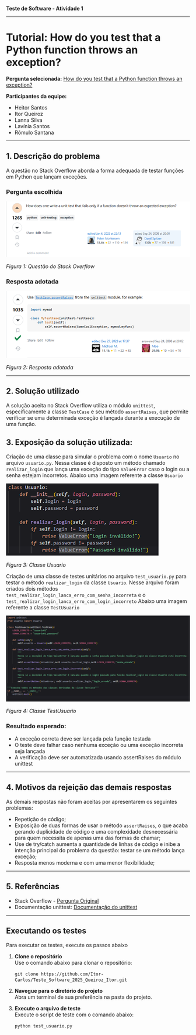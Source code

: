 **Teste de Software - Atividade 1**

---

# Tutorial: How do you test that a Python function throws an exception?

**Pergunta selecionada:** [How do you test that a Python function throws an exception?](https://stackoverflow.com/questions/129507/how-do-you-test-that-a-python-function-throws-an-exception)

**Participantes da equipe:**

* Heitor Santos
* Itor Queiroz
* Lanna Silva
* Lavínia Santos
* Rômulo Santana

---

## 1. Descrição do problema
A questão no Stack Overflow aborda a forma adequada de testar funções em Python que lançam exceções. 

### Pergunta escolhida
![Imagem da questão no Stack Overflow](assets/image_question.png)

*Figura 1: Questão do Stack Overflow*

### Resposta adotada
![Imagem da resposta adotada no Stack Overflow](assets/image_answer.png)

*Figura 2: Resposta adotada*

---

## 2. Solução utilizado

A solução aceita no Stack Overflow utiliza o módulo ``unittest``, especificamente a classe ``TestCase`` e seu método ``assertRaises``, que permite verificar se uma determinada exceção é lançada durante a execução de uma função.

## 3. Exposição da solução utilizada:

Criação de uma classe para simular o problema com o nome ``Usuario`` no arquivo ``usuario.py``. Nessa classe é disposto um método chamado ``realizar_login`` que lança uma exceção do tipo ``ValueError`` caso o login ou a senha estejam incorretos. Abaixo uma imagem referente a classe ``Usuario``

![Imagem da classe Usuario no arquivo usuario.py](assets/image_usuario.png)

*Figura 3: Classe Usuario*

Criação de uma classe de testes unitários no arquivo ``test_usuario.py`` para testar o método ``realizar_login`` da classe ``Usuario``. Nesse arquivo foram criados dois métodos ``test_realizar_login_lanca_erro_com_senha_incorreta`` e o ``test_realizar_login_lanca_erro_com_login_incorreto`` Abaixo uma imagem referente a classe ``TestUsuario``

![Imagem da classe TestUsuario no arquivo test_usuario.py](assets/image_test_usuario.png)

*Figura 4: Classe TestUsuario*


### Resultado esperado:
* A exceção correta deve ser lançada pela função testada
* O teste deve falhar caso nenhuma exceção ou uma exceção incorreta seja lançada
* A verificação deve ser automatizada usando assertRaises do módulo unittest

---

## 4. Motivos da rejeição das demais respostas

As demais respostas não foram aceitas por apresentarem os seguintes problemas:

* Repetição de código;
* Exposição de duas formas de usar o método ``assertRaises``, o que acaba gerando duplicidade de código e uma complexidade desnecessária para quem necessita de apenas uma das formas de chamar;
* Use de try/catch aumenta a quantidade de linhas de código e inibe a intenção principal do problema da questão: testar se um método lança exceção;
* Resposta menos moderna e com uma menor flexibilidade;

---

## 5. Referências

* Stack Overflow - [Pergunta Original](https://stackoverflow.com/questions/129507/how-do-you-test-that-a-python-function-throws-an-exception)
* Documentação unittest: [Documentação do unittest](https://docs.python.org/3/library/unittest.html)
---

## Executando os testes

Para executar os testes, execute os passos abaixo

1. **Clone o repositório**  
   Use o comando abaixo para clonar o repositório:

   ```
   git clone https://github.com/Itor-Carlos/Teste_Software_2025_Queiroz_Itor.git
   ```

2. **Navegue para o diretório do projeto**  
   Abra um terminal de sua preferência na pasta do projeto.

3. **Execute o arquivo de teste**  
   Execute o script de teste com o comando abaixo:

   ```
   python test_usuario.py
   ```
